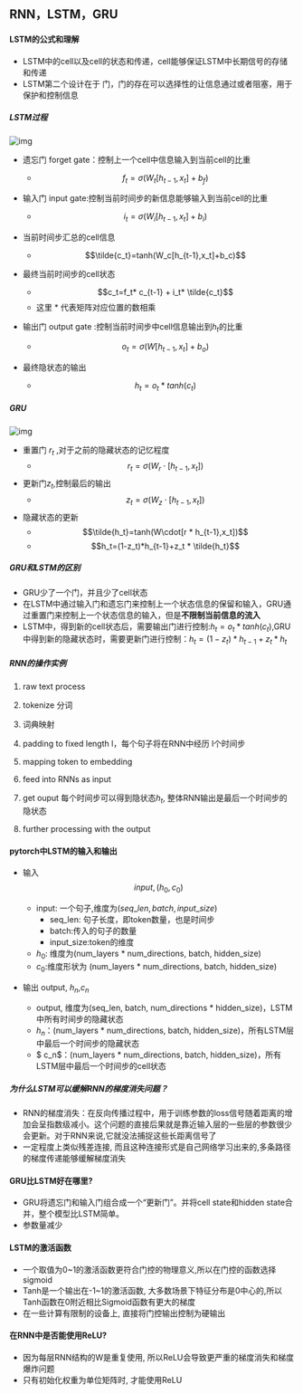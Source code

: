 ## RNN，LSTM，GRU

#### LSTM的公式和理解

- LSTM中的cell以及cell的状态和传递，cell能够保证LSTM中长期信号的存储和传递
- LSTM第二个设计在于 门，门的存在可以选择性的让信息通过或者阻塞，用于保护和控制信息

##### LSTM过程

![img](https://img-blog.csdn.net/20170228165331300?watermark/2/text/aHR0cDovL2Jsb2cuY3Nkbi5uZXQvSmVycl9feQ==/font/5a6L5L2T/fontsize/400/fill/I0JBQkFCMA==/dissolve/70/gravity/SouthEast)

- 遗忘门 forget gate：控制上一个cell中信息输入到当前cell的比重
  - $$f_t=\sigma(W_t[h_{t-1},x_t]+b_f)$$
- 输入门 input gate:控制当前时间步的新信息能够输入到当前cell的比重
  - $$i_t=\sigma(W_i[h_{t-1},x_t]+b_i)$$

- 当前时间步汇总的cell信息
  - $$\tilde{c_t}=tanh(W_c[h_{t-1},x_t]+b_c)$$
- 最终当前时间步的cell状态
  - $$c_t=f_t* c_{t-1} + i_t* \tilde{c_t}$$
  - 这里 * 代表矩阵对应位置的数相乘

- 输出门 output gate :控制当前时间步中cell信息输出到$h_t$的比重
  - $$o_t=\sigma(W[h_{t-1},x_t]+b_o)$$
- 最终隐状态的输出
  - $$h_t=o_t * tanh(c_t)$$

##### GRU

![img](https://img-blog.csdn.net/20170509215601173?watermark/2/text/aHR0cDovL2Jsb2cuY3Nkbi5uZXQvSmVycl9feQ==/font/5a6L5L2T/fontsize/400/fill/I0JBQkFCMA==/dissolve/70/gravity/SouthEast)

- 重置门 $r_t$ ,对于之前的隐藏状态的记忆程度
  - $$r_t = \sigma(W_r\cdot[h_{t-1},x_t])$$
- 更新门$z_t$,控制最后的输出
  - $$z_t=\sigma(W_z \cdot[h_{t-1},x_t])$$
- 隐藏状态的更新
  - $$\tilde{h_t}=tanh(W\cdot[r * h_{t-1},x_t])$$
  - $$h_t=(1-z_t)*h_{t-1}+z_t * \tilde{h_t}$$

##### GRU和LSTM的区别

- GRU少了一个门，并且少了cell状态
- 在LSTM中通过输入门和遗忘门来控制上一个状态信息的保留和输入，GRU通过重置门来控制上一个状态信息的输入，但是**不限制当前信息的流入** 
- LSTM中，得到新的cell状态后，需要输出门进行控制:$h_t=o_t * tanh(c_t)$,GRU中得到新的隐藏状态时，需要更新门进行控制：$h_t=(1-z_t)* h_{t-1}+z_t * h_t$

##### RNN的操作实例

1. raw text process

2. tokenize 分词
3. 词典映射
4. padding to fixed length l，每个句子将在RNN中经历 l个时间步
5. mapping token to embedding
6. feed into RNNs as input
7. get ouput 每个时间步可以得到隐状态$h_t$, 整体RNN输出是最后一个时间步的隐状态
8. further processing with the output

#### pytorch中LSTM的输入和输出

- 输入 $$input, (h_0,c_0)$$
  - input: 一个句子,维度为$(seq\_len,batch,input\_size)$
    - seq_len: 句子长度，即token数量，也是时间步
    - batch:传入的句子的数量
    - input_size:token的维度
  - $h_0$: 维度为(num_layers \* num_directions, batch, hidden_size)
  - $c_0$:维度形状为 (num_layers \* num_directions, batch, hidden_size)

- 输出 output, $h_n$,$c_n$
  - output, 维度为(seq_len, batch, num_directions * hidden_size)，LSTM中所有时间步的隐藏状态
  - $h_n$：(num_layers \* num_directions, batch, hidden_size)，所有LSTM层中最后一个时间步的隐藏状态
  - $ c_n$：(num_layers \* num_directions, batch, hidden_size)，所有LSTM层中最后一个时间步的cell状态

##### 为什么LSTM可以缓解RNN的梯度消失问题？

- RNN的梯度消失：在反向传播过程中，用于训练参数的loss信号随着距离的增加会呈指数级减小。这个问题的直接后果就是靠近输入层的一些层的参数很少会更新。对于RNN来说,它就没法捕捉这些长距离信号了
- 一定程度上类似残差连接, 而且这种连接形式是自己网络学习出来的,多条路径的梯度传递能够缓解梯度消失

#### GRU比LSTM好在哪里?

- GRU将遗忘门和输入门组合成一个“更新门”。并将cell state和hidden state合并，整个模型比LSTM简单。
- 参数量减少

#### LSTM的激活函数

- 一个取值为0~1的激活函数更符合门控的物理意义,所以在门控的函数选择sigmoid
- Tanh是一个输出在-1~1的激活函数, 大多数场景下特征分布是0中心的,所以Tanh函数在0附近相比Sigmoid函数有更大的梯度
- 在一些计算有限制的设备上, 直接将门控输出控制为硬输出

#### 在RNN中是否能使用ReLU?

- 因为每层RNN结构的W是重复使用, 所以ReLU会导致更严重的梯度消失和梯度爆炸问题
- 只有初始化权重为单位矩阵时, 才能使用ReLU

#### 